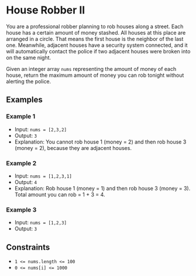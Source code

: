 # House Robber II

You are a professional robber planning to rob houses along a street. Each house has a certain amount of money stashed. All houses at this place are arranged in a circle. That means the first house is the neighbor of the last one. Meanwhile, adjacent houses have a security system connected, and it will automatically contact the police if two adjacent houses were broken into on the same night.

Given an integer array `nums` representing the amount of money of each house, return the maximum amount of money you can rob tonight without alerting the police.

## Examples

### Example 1

- Input: `nums = [2,3,2]`
- Output: `3`
- Explanation: You cannot rob house 1 (money = 2) and then rob house 3 (money = 2), because they are adjacent houses.

### Example 2

- Input: `nums = [1,2,3,1]`
- Output: `4`
- Explanation: Rob house 1 (money = 1) and then rob house 3 (money = 3).
Total amount you can rob = 1 + 3 = 4.

### Example 3

- Input: `nums = [1,2,3]`
- Output: `3`

## Constraints

- `1 <= nums.length <= 100`
- `0 <= nums[i] <= 1000`
